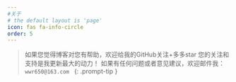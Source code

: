 ```yaml
---
#关于
# the default layout is 'page'
icon: fas fa-info-circle
order: 5
---
```


> 如果您觉得博客对您有帮助，欢迎给我的GitHub关注+多多star
> 您的关注和支持是我更新最大的动力！
> 如果有任何问题或者意见建议，欢迎邮件我：`wwr650@163.com `
{: .prompt-tip }

